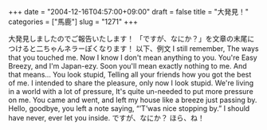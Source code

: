 +++
date = "2004-12-16T04:57:00+09:00"
draft = false
title = "大発見！"
categories = ["馬鹿"]
slug = "1271"
+++

大発見しましたのでご報告いたします！
「ですが、なにか？」を文章の末尾につけると二ちゃんネラーぽくなります！
以下、例文
I still remember,
The ways that you touched me.
Now I know I don't mean anything to you.
You're Easy Breezy, and I'm Japan-ezy.
Soon you'll mean exactly nothing to me.
And that means…
You look stupid,
Telling all your friends how you got the best of me.
I intended to share the pleasure, only now I look stupid.
We're living in a world with a lot of pressure,
It's quite un-needed to put more pressure on me.
You came and went, and left my house like a breeze just passing by.
Hello, goodbye, you left a note saying, “’T’was nice stopping by.”
I should have never, ever let you inside. ですが、なにか？
ほら、ね！

